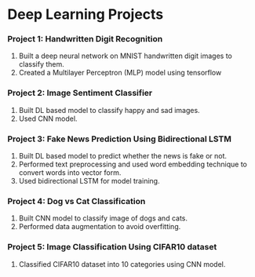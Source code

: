 # Deep Learning Projects

### Project 1: Handwritten Digit Recognition
1. Built a deep neural network on MNIST handwritten digit images to classify them.
2. Created a Multilayer Perceptron (MLP) model using tensorflow

### Project 2: Image Sentiment Classifier
1. Built DL based model to classify happy and sad images.
2. Used CNN model.
   
### Project 3: Fake News Prediction Using Bidirectional LSTM
1. Built DL based model to predict whether the news is fake or not.
2. Performed text preprocessing and used word embedding technique to convert words into vector form.
3. Used bidirectional LSTM for model training.

### Project 4: Dog vs Cat Classification
1. Built CNN model to classify image of dogs and cats.
2. Performed data augmentation to avoid overfitting.

### Project 5: Image Classification Using CIFAR10 dataset
1. Classified CIFAR10 dataset into 10 categories using CNN model.
